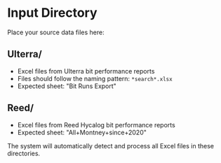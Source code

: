 # Input Directory

Place your source data files here:

## Ulterra/
- Excel files from Ulterra bit performance reports
- Files should follow the naming pattern: `*search*.xlsx`
- Expected sheet: "Bit Runs Export"

## Reed/
- Excel files from Reed Hycalog bit performance reports  
- Expected sheet: "All+Montney+since+2020"

The system will automatically detect and process all Excel files in these directories.
